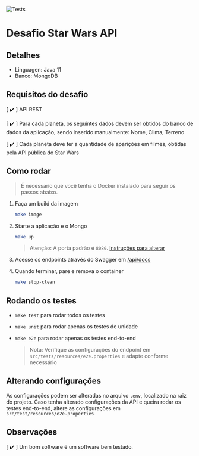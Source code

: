 ![Tests](https://github.com/isabellerosa/starwars-api/workflows/Tests/badge.svg)

# Desafio Star Wars API

## Detalhes

- Linguagen: Java 11
- Banco: MongoDB

## Requisitos do desafio

[ :heavy_check_mark: ] API REST

[ :heavy_check_mark: ] Para cada planeta, os seguintes dados devem ser obtidos do banco de dados da aplicação, sendo inserido manualmente: Nome, Clima, Terreno

[ :heavy_check_mark: ] Cada planeta deve ter a quantidade de aparições em filmes, obtidas pela API pública do Star Wars

## Como rodar

> É necessario que você tenha o Docker instalado para seguir os passos abaixo.

1. Faça um build da imagem

    ```bash
    make image
    ```

1. Starte a aplicação e o Mongo

    ```bash
    make up
    ```
    > Atenção: A porta padrão é `8080`. [Instruções para alterar](#alterando-configurações)
1. Acesse os endpoints através do Swagger em [/api/docs](localhost:8080/api/docs)

1. Quando terminar, pare e remova o container

    ```bash
    make stop-clean
    ```

## Rodando os testes

- `make test` para rodar todos os testes

- `make unit` para rodar apenas os testes de unidade

- `make e2e` para rodar apenas os testes end-to-end
    > Nota: Verifique as configurações do endpoint em `src/tests/resources/e2e.properties` e adapte conforme necessário

## Alterando configurações
As configurações podem ser alteradas no arquivo `.env`, localizado na raiz do projeto. 
Caso tenha alterado configurações da API e queira rodar os testes end-to-end, altere as configurações em `src/test/resources/e2e.properties`

## Observações

[ :heavy_check_mark:  ] Um bom software é um software bem testado.
